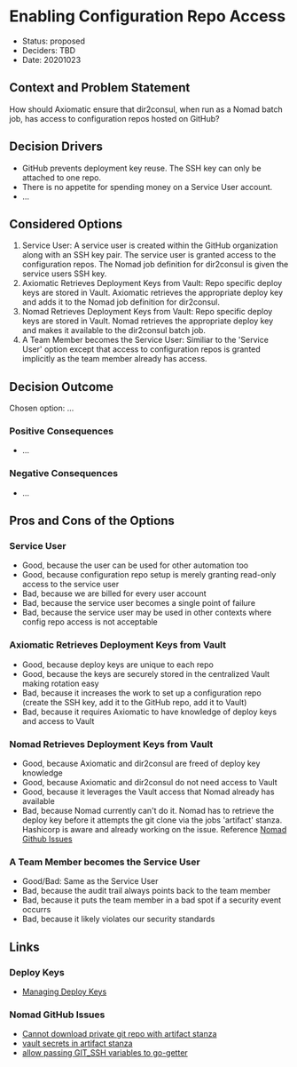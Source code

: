 # Enabling Configuration Repo Access

* Status: proposed
* Deciders: TBD
* Date: 20201023

## Context and Problem Statement

How should Axiomatic ensure that dir2consul, when run as a Nomad batch job, has access to configuration repos hosted on GitHub?

## Decision Drivers

* GitHub prevents deployment key reuse. The SSH key can only be attached to one repo.
* There is no appetite for spending money on a Service User account.
* …

## Considered Options

1. Service User: A service user is created within the GitHub organization along with an SSH key pair. The service user is granted access to the configuration repos. The Nomad job definition for dir2consul is given the service users SSH key.
1. Axiomatic Retrieves Deployment Keys from Vault: Repo specific deploy keys are stored in Vault. Axiomatic retrieves the appropriate deploy key and adds it to the Nomad job definition for dir2consul.
1. Nomad Retrieves Deployment Keys from Vault: Repo specific deploy keys are stored in Vault. Nomad retrieves the appropriate deploy key and makes it available to the dir2consul batch job.
1. A Team Member becomes the Service User: Similiar to the 'Service User' option except that access to configuration repos is granted implicitly as the team member already has access.

## Decision Outcome

Chosen option: …

### Positive Consequences

* …

### Negative Consequences

* …

## Pros and Cons of the Options

### Service User

* Good, because the user can be used for other automation too
* Good, because configuration repo setup is merely granting read-only access to the service user
* Bad, because we are billed for every user account
* Bad, because the service user becomes a single point of failure
* Bad, because the service user may be used in other contexts where config repo access is not acceptable

### Axiomatic Retrieves Deployment Keys from Vault

* Good, because deploy keys are unique to each repo
* Good, because the keys are securely stored in the centralized Vault making rotation easy
* Bad, because it increases the work to set up a configuration repo (create the SSH key, add it to the GitHub repo, add it to Vault)
* Bad, because it requires Axiomatic to have knowledge of deploy keys and access to Vault

### Nomad Retrieves Deployment Keys from Vault

* Good, because Axiomatic and dir2consul are freed of deploy key knowledge
* Good, because Axiomatic and dir2consul do not need access to Vault
* Good, because it leverages the Vault access that Nomad already has available
* Bad, because Nomad currently can't do it. Nomad has to retrieve the deploy key before it attempts the git clone via the jobs 'artifact' stanza. Hashicorp is aware and already working on the issue. Reference [Nomad Github Issues](#nomad-github-issues)

### A Team Member becomes the Service User

* Good/Bad: Same as the Service User
* Bad, because the audit trail always points back to the team member
* Bad, because it puts the team member in a bad spot if a security event occurrs
* Bad, because it likely violates our security standards

## Links

### Deploy Keys

* [Managing Deploy Keys](https://docs.github.com/en/free-pro-team@latest/developers/overview/managing-deploy-keys#deploy-keys)

### Nomad GitHub Issues

* [Cannot download private git repo with artifact stanza](https://github.com/hashicorp/nomad/issues/2818)
* [vault secrets in artifact stanza](https://github.com/hashicorp/nomad/issues/3854)
* [allow passing GIT_SSH variables to go-getter](https://github.com/hashicorp/nomad/issues/6619)
